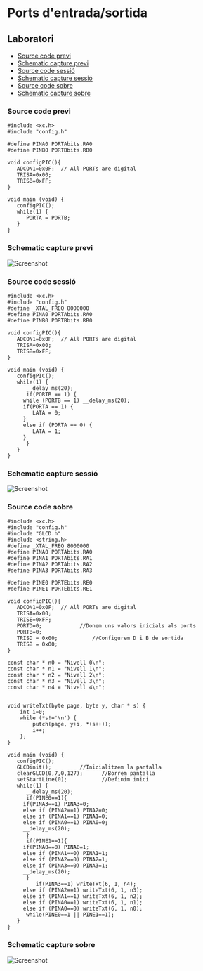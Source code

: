 # Ports d'entrada/sortida

## Laboratori
- [Source code previ](#source-code-previ)
- [Schematic capture previ](#schematic-capture)
- [Source code sessió](#source-code-sessió)
- [Schematic capture sessió](#schematic-capture-sessió)
- [Source code sobre](#source-code)
- [Schematic capture sobre](#schematic-capture-sobre)

### Source code previ

```
#include <xc.h>
#include "config.h"

#define PINA0 PORTAbits.RA0
#define PINB0 PORTBbits.RB0

void configPIC(){
   ADCON1=0x0F;  // All PORTs are digital
   TRISA=0x00;
   TRISB=0xFF;
}

void main (void) {
   configPIC();
   while(1) {
      PORTA = PORTB;
   }
}
```

### Schematic capture previ

![Screenshot](https://github.com/srmeeseeks/CI-FIB/blob/master/L1/L1.jpg)

### Source code sessió

```
#include <xc.h>
#include "config.h"
#define _XTAL_FREQ 8000000 
#define PINA0 PORTAbits.RA0
#define PINB0 PORTBbits.RB0

void configPIC(){
   ADCON1=0x0F;  // All PORTs are digital
   TRISA=0x00;
   TRISB=0xFF;
}

void main (void) {
   configPIC();
   while(1) {
      __delay_ms(20);
      if(PORTB == 1) {
	 while (PORTB == 1) __delay_ms(20);
	 if(PORTA == 1) {
	    LATA = 0;
	 }
	 else if (PORTA == 0) {
	    LATA = 1;
	 }
      }
   }
}
```

### Schematic capture sessió

![Screenshot](https://github.com/srmeeseeks/CI-FIB/blob/master/L1/L1.jpg)

### Source code sobre

```
#include <xc.h>
#include "config.h"
#include "GLCD.h"
#include <string.h>
#define _XTAL_FREQ 8000000 
#define PINA0 PORTAbits.RA0
#define PINA1 PORTAbits.RA1
#define PINA2 PORTAbits.RA2
#define PINA3 PORTAbits.RA3

#define PINE0 PORTEbits.RE0
#define PINE1 PORTEbits.RE1

void configPIC(){
   ADCON1=0x0F;  // All PORTs are digital
   TRISA=0x00;
   TRISE=0xFF;
   PORTD=0; 		   //Donem uns valors inicials als ports
   PORTB=0;  
   TRISD = 0x00;		   //Configurem D i B de sortida
   TRISB = 0x00;
}

const char * n0 = "Nivell 0\n";
const char * n1 = "Nivell 1\n";
const char * n2 = "Nivell 2\n";
const char * n3 = "Nivell 3\n";
const char * n4 = "Nivell 4\n";


void writeTxt(byte page, byte y, char * s) {
	int i=0;
	while (*s!='\n') { 
		putch(page, y+i, *(s++));
		i++;
	};
}	

void main (void) {
   configPIC();
   GLCDinit();		   //Inicialitzem la pantalla
   clearGLCD(0,7,0,127);      //Borrem pantalla
   setStartLine(0);           //Definim inici
   while(1) {
      __delay_ms(20);
      if(PINE0==1){
	 if(PINA3==1) PINA3=0;
	 else if (PINA2==1) PINA2=0;
	 else if (PINA1==1) PINA1=0;
	 else if (PINA0==1) PINA0=0;
	 __delay_ms(20);   
      }
      if(PINE1==1){
	 if(PINA0==0) PINA0=1;
	 else if (PINA1==0) PINA1=1;
	 else if (PINA2==0) PINA2=1;
	 else if (PINA3==0) PINA3=1;
	 __delay_ms(20);
      }
      	 if(PINA3==1) writeTxt(6, 1, n4);
	 else if (PINA2==1) writeTxt(6, 1, n3);
	 else if (PINA1==1) writeTxt(6, 1, n2);
	 else if (PINA0==1) writeTxt(6, 1, n1);
	 else if (PINA0==0) writeTxt(6, 1, n0);
      while(PINE0==1 || PINE1==1);
   }
}
```

### Schematic capture sobre

![Screenshot](https://github.com/srmeeseeks/CI-FIB/blob/master/L1/L1.jpg)

